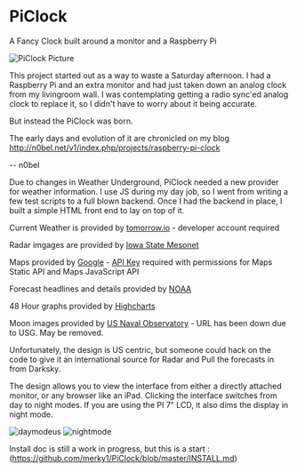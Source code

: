 # PiClock
A Fancy Clock built around a monitor and a Raspberry Pi

![PiClock Picture](https://raw.githubusercontent.com/n0bel/PiClock/master/Pictures/20150307_222711.jpg)

This project started out as a way to waste a Saturday afternoon.
I had a Raspberry Pi and an extra monitor and had just taken down an analog clock from my livingroom wall.
I was contemplating getting a radio sync'ed analog clock to replace it, so I didn't have to worry about
it being accurate.

But instead the PiClock was born.

The early days and evolution of it are chronicled on my blog http://n0bel.net/v1/index.php/projects/raspberry-pi-clock

-- n0bel

Due to changes in Weather Underground, PiClock needed a new provider for weather information.  I use JS during my day job, so I went from writing a few test scripts to a full blown backend.  Once I had the backend in place, I built a simple HTML front end to lay on top of it.

Current Weather is provided by [tomorrow.io](https://www.tomorrow.io/) - developer account required

Radar imgages are provided by [Iowa State Mesonet](http://mesonet.agron.iastate.edu/GIS/ridge.phtml)

Maps provided by [Google](http://google.com) - [API Key](https://console.cloud.google.com) required with permissions for Maps Static API and Maps JavaScript API

Forecast headlines and details provided by [NOAA](https://www.weather.gov/)

48 Hour graphs provided by [Highcharts](https://www.highcharts.com/)

Moon images provided by [US Naval Observatory](https://tycho.usno.navy.mil/) - URL has been down due to USG.  May be removed.

Unfortunately, the design is US centric, but someone could hack on the code to give it an international source for Radar and Pull the forecasts in from Darksky.

The design allows you to view the interface from either a directly attached monitor, or any browser like an iPad.  Clicking the interface switches from day to night modes.  If you are using the PI 7" LCD, it also dims the display in night mode.

![daymodeus](https://user-images.githubusercontent.com/8691286/45634385-4619ce80-ba70-11e8-8213-bf31db8317a4.png)
![nightmode](https://user-images.githubusercontent.com/8691286/45634388-47e39200-ba70-11e8-851a-61ca9face4c8.png)


Install doc is still a work in progress, but this is a start :  
(https://github.com/merky1/PiClock/blob/master/INSTALL.md)  
